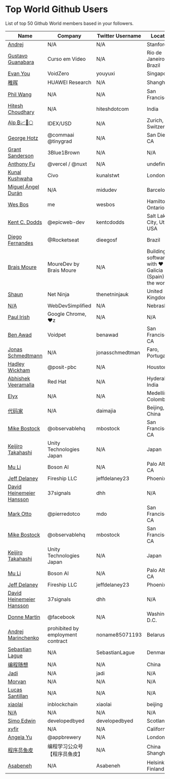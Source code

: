 # Top World Github Users

List of top 50 Github World members based in your followers.

<!-- START TOP USERS -->
| Name | Company | Twitter Username | Location | Repositories |
|------|---------|------------------|----------|--------------|
| [Andrej](https://github.com/karpathy) | N/A | N/A | Stanford | 56 |
| [Gustavo Guanabara](https://github.com/gustavoguanabara) | Curso em Vídeo | N/A | Rio de Janeiro, Brazil | 8 |
| [Evan You](https://github.com/yyx990803) | VoidZero | youyuxi | Singapore | 198 |
| [稚晖](https://github.com/peng-zhihui) | HUAWEI Research | N/A | Shanghai | 59 |
| [Phil Wang](https://github.com/lucidrains) | N/A | N/A | San Francisco | 361 |
| [Hitesh Choudhary](https://github.com/hiteshchoudhary) | N/A | hiteshdotcom | India | 113 |
| [Alp ₿📈🚀🌕](https://github.com/IDouble) | IDEX/USD | N/A | Zurich, Switzerland | 61 |
| [George Hotz](https://github.com/geohot) | @commaai @tinygrad  | N/A | San Diego, CA | 95 |
| [Grant Sanderson](https://github.com/3b1b) | 3Blue1Brown | N/A | N/A | 9 |
| [Anthony Fu](https://github.com/antfu) | @vercel / @nuxt | N/A | undefined | 384 |
| [Kunal Kushwaha](https://github.com/kunal-kushwaha) | Civo | kunalstwt | London, UK | 47 |
| [Miguel Ángel Durán](https://github.com/midudev) | N/A | midudev | Barcelona | 206 |
| [Wes Bos](https://github.com/wesbos) | me | wesbos | Hamilton, Ontario | 412 |
| [Kent C. Dodds](https://github.com/kentcdodds) | @epicweb-dev  | kentcdodds | Salt Lake City, Utah, USA | 735 |
| [Diego Fernandes](https://github.com/diego3g) | @Rocketseat  | dieegosf | Brazil | 75 |
| [Brais Moure](https://github.com/mouredev) | MoureDev by Brais Moure | N/A | Building software with  ♥ from Galicia (Spain) to the world. | 51 |
| [Shaun](https://github.com/iamshaunjp) | Net Ninja | thenetninjauk | United Kingdom | 141 |
| [N/A](https://github.com/WebDevSimplified) | WebDevSimplified | N/A | Nebraska | 226 |
| [Paul Irish](https://github.com/paulirish) | Google Chrome, ♥z | N/A | N/A | 366 |
| [Ben Awad](https://github.com/benawad) | Voidpet | benawad | San Francisco, CA | 257 |
| [Jonas Schmedtmann](https://github.com/jonasschmedtmann) | N/A | jonasschmedtman | Faro, Portugal | 7 |
| [Hadley Wickham](https://github.com/hadley) | @posit-pbc | N/A | Houston, TX | 354 |
| [Abhishek Veeramalla](https://github.com/iam-veeramalla) | Red Hat | N/A | Hyderabad, India | 72 |
| [Elyx](https://github.com/elyxdev) | N/A | N/A | Medellín, Colombia. | 14 |
| [代码家](https://github.com/daimajia) | N/A | daimajia | Beijing, China | 91 |
| [Mike Bostock](https://github.com/mbostock) | @observablehq  | mbostock | San Francisco, CA | 87 |
| [Keijiro Takahashi](https://github.com/keijiro) | Unity Technologies Japan | N/A | Japan | 881 |
| [Mu Li](https://github.com/mli) | Boson AI | N/A | Palo Alto, CA | 20 |
| [Jeff Delaney](https://github.com/codediodeio) | Fireship LLC | jeffdelaney23 | Phoenix, AZ | 65 |
| [David Heinemeier Hansson](https://github.com/dhh) | 37signals | dhh | N/A | 4 |
| [Mark Otto](https://github.com/mdo) | @pierredotco  | mdo | San Francisco, CA | 32 |
| [Mike Bostock](https://github.com/mbostock) | @observablehq  | mbostock | San Francisco, CA | 87 |
| [Keijiro Takahashi](https://github.com/keijiro) | Unity Technologies Japan | N/A | Japan | 881 |
| [Mu Li](https://github.com/mli) | Boson AI | N/A | Palo Alto, CA | 20 |
| [Jeff Delaney](https://github.com/codediodeio) | Fireship LLC | jeffdelaney23 | Phoenix, AZ | 65 |
| [David Heinemeier Hansson](https://github.com/dhh) | 37signals | dhh | N/A | 4 |
| [Donne Martin](https://github.com/donnemartin) | @facebook | N/A | Washington, D.C. | 27 |
| [Andrej Marinchenko](https://github.com/BEPb) | prohibited by employment contract | noname85071193 | Belarus | 43 |
| [Sebastian Lague](https://github.com/SebLague) | N/A | SebastianLague | Denmark | 90 |
| [编程随想](https://github.com/programthink) | N/A | N/A | China | 5 |
| [Jadi](https://github.com/jadijadi) | N/A | jadi | N/A | 99 |
| [Morvan](https://github.com/MorvanZhou) | N/A | N/A | N/A | 46 |
| [Lucas Santillan](https://github.com/Luc4st1574) | N/A | N/A | N/A | 19 |
| [xiaolai](https://github.com/xiaolai) | inblockchain | xiaolai | beijing | 65 |
| [N/A](https://github.com/lllyasviel) | N/A | N/A | N/A | 51 |
| [Simo Edwin](https://github.com/developedbyed) | developedbyed | developedbyed | Scotland | 20 |
| [xyfir](https://github.com/MrXyfir) | N/A | N/A | California | 6 |
| [Angela Yu](https://github.com/angelabauer) | @appbrewery | N/A | London, UK | 46 |
| [程序员鱼皮](https://github.com/liyupi) | 编程学习公众号【程序员鱼皮】 | N/A | China Shanghai | 94 |
| [Asabeneh](https://github.com/Asabeneh) | N/A | Asabeneh | Helsinki, Finland | 179 |
<!-- END TOP USERS -->
